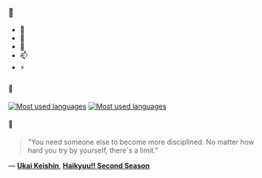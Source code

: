 ### 👋

- 🔭
- 🌱
- 💬
- 📫
- ⚡

#### 🧏

[![Most used languages](https://github-readme-stats-aynah.vercel.app/api/top-langs/?username=aynh&theme=solarized-dark&langs_count=6&layout=compact&hide_title=true)](https://github.com/anuraghazra/github-readme-stats#gh-dark-mode-only)
[![Most used languages](https://github-readme-stats-aynah.vercel.app/api/top-langs/?username=aynh&theme=solarized-light&langs_count=6&layout=compact&hide_title=true)](https://github.com/anuraghazra/github-readme-stats#gh-light-mode-only)

#### 💬

> "You need someone else to become more disciplined. No matter how hard you try by yourself, there´s a limit."

&mdash; [**Ukai Keishin**](https://myanimelist.net/character.php?q=Ukai%20Keishin&cat=character), [**Haikyuu!! Second Season**](https://myanimelist.net/search/all?q=Haikyuu!!%20Second%20Season&cat=all)
